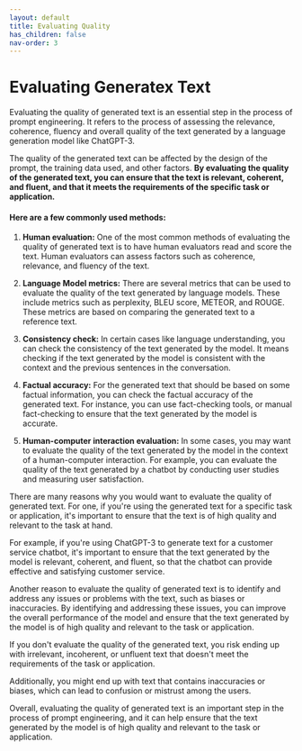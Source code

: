 ```yaml
---
layout: default
title: Evaluating Quality
has_children: false
nav-order: 3
---
```


# Evaluating Generatex Text

Evaluating the quality of generated text is an essential step in the process of prompt engineering. It refers to the process of assessing the relevance, coherence, fluency and overall quality of the text generated by a language generation model like ChatGPT-3. 

The quality of the generated text can be affected by the design of the prompt, the training data used, and other factors. **By evaluating the quality of the generated text, you can ensure that the text is relevant, coherent, and fluent, and that it meets the requirements of the specific task or application.**

#### Here are a few commonly used methods:

1.  **Human evaluation:** One of the most common methods of evaluating the quality of generated text is to have human evaluators read and score the text. Human evaluators can assess factors such as coherence, relevance, and fluency of the text.
    
2.  **Language Model metrics:** There are several metrics that can be used to evaluate the quality of the text generated by language models. These include metrics such as perplexity, BLEU score, METEOR, and ROUGE. These metrics are based on comparing the generated text to a reference text.
    
3.  **Consistency check:** In certain cases like language understanding, you can check the consistency of the text generated by the model. It means checking if the text generated by the model is consistent with the context and the previous sentences in the conversation.
    
4.  **Factual accuracy:** For the generated text that should be based on some factual information, you can check the factual accuracy of the generated text. For instance, you can use fact-checking tools, or manual fact-checking to ensure that the text generated by the model is accurate.
    
5.  **Human-computer interaction evaluation:** In some cases, you may want to evaluate the quality of the text generated by the model in the context of a human-computer interaction. For example, you can evaluate the quality of the text generated by a chatbot by conducting user studies and measuring user satisfaction.

There are many reasons why you would want to evaluate the quality of generated text. For one, if you're using the generated text for a specific task or application, it's important to ensure that the text is of high quality and relevant to the task at hand. 

For example, if you're using ChatGPT-3 to generate text for a customer service chatbot, it's important to ensure that the text generated by the model is relevant, coherent, and fluent, so that the chatbot can provide effective and satisfying customer service.

Another reason to evaluate the quality of generated text is to identify and address any issues or problems with the text, such as biases or inaccuracies. By identifying and addressing these issues, you can improve the overall performance of the model and ensure that the text generated by the model is of high quality and relevant to the task or application.

If you don't evaluate the quality of the generated text, you risk ending up with irrelevant, incoherent, or unfluent text that doesn't meet the requirements of the task or application. 

Additionally, you might end up with text that contains inaccuracies or biases, which can lead to confusion or mistrust among the users.

Overall, evaluating the quality of generated text is an important step in the process of prompt engineering, and it can help ensure that the text generated by the model is of high quality and relevant to the task or application.